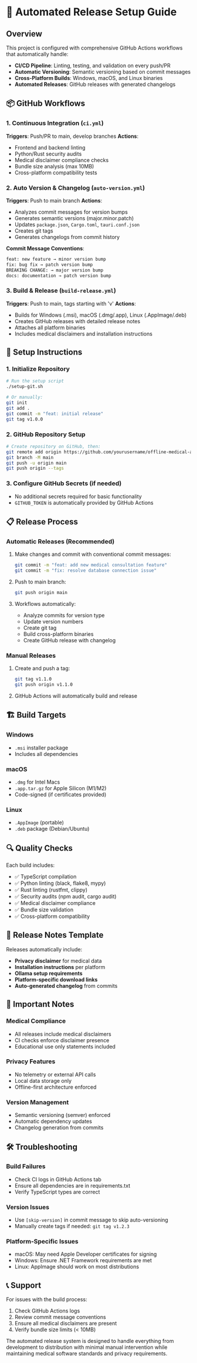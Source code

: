 # 🚀 Automated Release Setup Guide

## Overview
This project is configured with comprehensive GitHub Actions workflows that automatically handle:

- **CI/CD Pipeline**: Linting, testing, and validation on every push/PR
- **Automatic Versioning**: Semantic versioning based on commit messages
- **Cross-Platform Builds**: Windows, macOS, and Linux binaries
- **Automated Releases**: GitHub releases with generated changelogs

## 📦 GitHub Workflows

### 1. Continuous Integration (`ci.yml`)
**Triggers**: Push/PR to main, develop branches
**Actions**:
- Frontend and backend linting
- Python/Rust security audits
- Medical disclaimer compliance checks
- Bundle size analysis (max 10MB)
- Cross-platform compatibility tests

### 2. Auto Version & Changelog (`auto-version.yml`)
**Triggers**: Push to main branch
**Actions**:
- Analyzes commit messages for version bumps
- Generates semantic versions (major.minor.patch)
- Updates `package.json`, `Cargo.toml`, `tauri.conf.json`
- Creates git tags
- Generates changelogs from commit history

**Commit Message Conventions**:
```bash
feat: new feature → minor version bump
fix: bug fix → patch version bump  
BREAKING CHANGE: → major version bump
docs: documentation → patch version bump
```

### 3. Build & Release (`build-release.yml`)
**Triggers**: Push to main, tags starting with 'v'
**Actions**:
- Builds for Windows (.msi), macOS (.dmg/.app), Linux (.AppImage/.deb)
- Creates GitHub releases with detailed release notes
- Attaches all platform binaries
- Includes medical disclaimers and installation instructions

## 🔧 Setup Instructions

### 1. Initialize Repository
```bash
# Run the setup script
./setup-git.sh

# Or manually:
git init
git add .
git commit -m "feat: initial release"
git tag v1.0.0
```

### 2. GitHub Repository Setup
```bash
# Create repository on GitHub, then:
git remote add origin https://github.com/yourusername/offline-medical-assistant.git
git branch -M main
git push -u origin main
git push origin --tags
```

### 3. Configure GitHub Secrets (if needed)
- No additional secrets required for basic functionality
- `GITHUB_TOKEN` is automatically provided by GitHub Actions

## 📋 Release Process

### Automatic Releases (Recommended)
1. Make changes and commit with conventional commit messages:
   ```bash
   git commit -m "feat: add new medical consultation feature"
   git commit -m "fix: resolve database connection issue"
   ```

2. Push to main branch:
   ```bash
   git push origin main
   ```

3. Workflows automatically:
   - Analyze commits for version type
   - Update version numbers
   - Create git tag
   - Build cross-platform binaries
   - Create GitHub release with changelog

### Manual Releases
1. Create and push a tag:
   ```bash
   git tag v1.1.0
   git push origin v1.1.0
   ```

2. GitHub Actions will automatically build and release

## 🏗️ Build Targets

### Windows
- `.msi` installer package
- Includes all dependencies

### macOS  
- `.dmg` for Intel Macs
- `.app.tar.gz` for Apple Silicon (M1/M2)
- Code-signed (if certificates provided)

### Linux
- `.AppImage` (portable)
- `.deb` package (Debian/Ubuntu)

## 🔍 Quality Checks

Each build includes:
- ✅ TypeScript compilation
- ✅ Python linting (black, flake8, mypy)
- ✅ Rust linting (rustfmt, clippy)
- ✅ Security audits (npm audit, cargo audit)
- ✅ Medical disclaimer compliance
- ✅ Bundle size validation
- ✅ Cross-platform compatibility

## 📝 Release Notes Template

Releases automatically include:
- **Privacy disclaimer** for medical data
- **Installation instructions** per platform
- **Ollama setup requirements**
- **Platform-specific download links**
- **Auto-generated changelog** from commits

## 🚨 Important Notes

### Medical Compliance
- All releases include medical disclaimers
- CI checks enforce disclaimer presence
- Educational use only statements included

### Privacy Features
- No telemetry or external API calls
- Local data storage only
- Offline-first architecture enforced

### Version Management
- Semantic versioning (semver) enforced
- Automatic dependency updates
- Changelog generation from commits

## 🛠️ Troubleshooting

### Build Failures
- Check CI logs in GitHub Actions tab
- Ensure all dependencies are in requirements.txt
- Verify TypeScript types are correct

### Version Issues
- Use `[skip-version]` in commit message to skip auto-versioning
- Manually create tags if needed: `git tag v1.2.3`

### Platform-Specific Issues
- macOS: May need Apple Developer certificates for signing
- Windows: Ensure .NET Framework requirements are met
- Linux: AppImage should work on most distributions

## 📞 Support

For issues with the build process:
1. Check GitHub Actions logs
2. Review commit message conventions
3. Ensure all medical disclaimers are present
4. Verify bundle size limits (< 10MB)

The automated release system is designed to handle everything from development to distribution with minimal manual intervention while maintaining medical software standards and privacy requirements.
